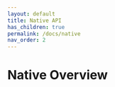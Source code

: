 ```yaml
---
layout: default
title: Native API
has_children: true
permalink: /docs/native
nav_order: 2
---
```

# Native Overview
